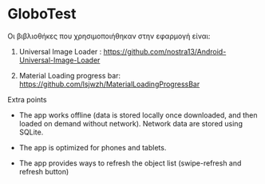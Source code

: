 # GloboTest
Οι βιβλιοθήκες που χρησιμοποιήθηκαν στην εφαρμογή είναι:

1) Universal Image Loader : https://github.com/nostra13/Android-Universal-Image-Loader

2) Material Loading progress bar:  https://github.com/lsjwzh/MaterialLoadingProgressBar

Extra points

- The app works offline (data is stored locally once downloaded, and then loaded on demand without network). Network data are stored using SQLite.

- The app is optimized for phones and tablets.

- The app provides ways to refresh the object list (swipe-refresh and refresh button)
